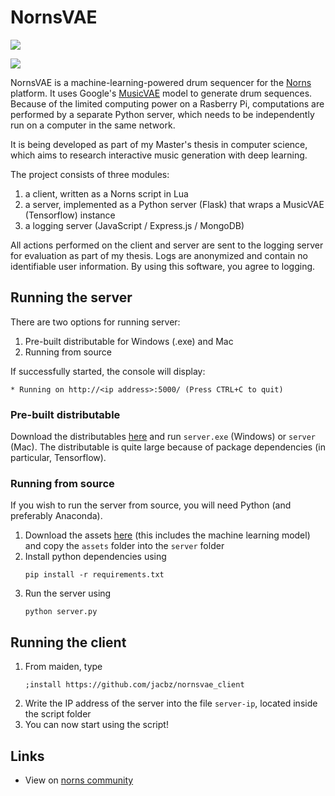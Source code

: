 # NornsVAE
![](https://github.com/jacbz/NornsVAE/workflows/build_server/badge.svg)

![](https://norns.community/community/jacbz/nornsvae.png)

NornsVAE is a machine-learning-powered drum sequencer for the [Norns](https://monome.org/norns/) platform. It uses Google's [MusicVAE](https://magenta.tensorflow.org/music-vae) model to generate drum sequences. Because of the limited computing power on a Rasberry Pi, computations are performed by a separate Python server, which needs to be independently run on a computer in the same network.

It is being developed as part of my Master's thesis in computer science, which aims to research interactive music generation with deep learning.

The project consists of three modules:

1. a client, written as a Norns script in Lua
2. a server, implemented as a Python server (Flask) that wraps a MusicVAE (Tensorflow) instance
3. a logging server (JavaScript / Express.js / MongoDB)

All actions performed on the client and server are sent to the logging server for evaluation as part of my thesis. Logs are anonymized and contain no identifiable user information. By using this software, you agree to logging.

## Running the server
There are two options for running server:
1. Pre-built distributable for Windows (.exe) and Mac
2. Running from source

If successfully started, the console will display:
```
* Running on http://<ip address>:5000/ (Press CTRL+C to quit)
```

### Pre-built distributable
Download the distributables [here](https://github.com/jacbz/NornsVAE/releases) and run `server.exe` (Windows) or `server` (Mac). The distributable is quite large because of package dependencies (in particular, Tensorflow).

### Running from source
If you wish to run the server from source, you will need Python (and preferably Anaconda).

1. Download the assets [here](https://home.in.tum.de/~zhangja/nornsvae/assets.zip) (this includes the machine learning model) and copy the `assets` folder into the `server` folder
2. Install python dependencies using
	```
	pip install -r requirements.txt
	```
3. Run the server using
	```
	python server.py
	```

## Running the client
1. From maiden, type
	```
	;install https://github.com/jacbz/nornsvae_client
	```
2. Write the IP address of the server into the file `server-ip`, located inside the script folder
3. You can now start using the script!

## Links
- View on [norns community](https://norns.community/en/authors/jacbz/nornsvae)